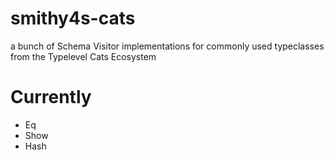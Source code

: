 # smithy4s-cats

a bunch of Schema Visitor implementations for commonly used typeclasses from the Typelevel Cats Ecosystem

# Currently
- Eq
- Show
- Hash
